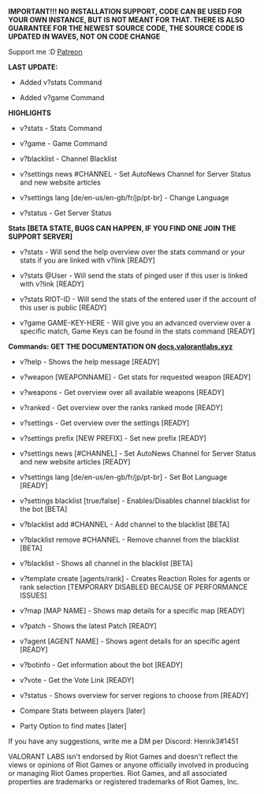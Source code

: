 

**IMPORTANT!!! NO INSTALLATION SUPPORT, CODE CAN BE USED FOR YOUR OWN INSTANCE, BUT IS NOT MEANT FOR THAT. 
THERE IS ALSO GUARANTEE FOR THE NEWEST SOURCE CODE, THE SOURCE CODE IS UPDATED IN WAVES, NOT ON CODE CHANGE**

Support me :D [Patreon](https://www.patreon.com/valorantlabs)

**LAST UPDATE:**

- Added v?stats Command

- Added v?game Command

**HIGHLIGHTS**

- v?stats - Stats Command

- v?game - Game Command

- v?blacklist - Channel Blacklist

- v?settings news #CHANNEL - Set AutoNews Channel for Server Status and new website articles

- v?settings lang [de/en-us/en-gb/fr/jp/pt-br] - Change Language

- v?status - Get Server Status




**Stats [BETA STATE, BUGS CAN HAPPEN, IF YOU FIND ONE JOIN THE SUPPORT SERVER]** 

- v?stats - Will send the help overview over the stats command or your stats if you are linked with v?link [READY]

- v?stats @User - Will send the stats of pinged user if this user is linked with v?link [READY]

- v?stats RIOT-ID - Will send the stats of the entered user if the account of this user is public [READY]

- v?game GAME-KEY-HERE - Will give you an advanced overview over a specific match, Game Keys can be found in the stats command [READY]




**Commands: GET THE DOCUMENTATION ON [docs.valorantlabs.xyz](docs.valorantlabs.xyz)**

- v?help - Shows the help message [READY]

- v?weapon [WEAPONNAME] - Get stats for requested weapon [READY]

- v?weapons - Get overview over all available weapons [READY]

- v?ranked - Get overview over the ranks ranked mode [READY]

- v?settings - Get overview over the settings [READY]

- v?settings prefix [NEW PREFIX] - Set new prefix [READY]

- v?settings news [#CHANNEL] - Set AutoNews Channel for Server Status and new website articles [READY]

- v?settings lang [de/en-us/en-gb/fr/jp/pt-br] - Set Bot Language [READY]

- v?settings blacklist [true/false] - Enables/Disables channel blacklist for the bot [BETA]

- v?blacklist add #CHANNEL - Add channel to the blacklist [BETA]

- v?blacklist remove #CHANNEL - Remove channel from the blacklist [BETA]

- v?blacklist - Shows all channel in the blacklist [BETA]

- v?template create [agents/rank] - Creates Reaction Roles for agents or rank selection [TEMPORARY DISABLED BECAUSE OF PERFORMANCE ISSUES]

- v?map [MAP NAME] - Shows map details for a specific map [READY]

- v?patch - Shows the latest Patch [READY]

- v?agent [AGENT NAME] - Shows agent details for an specific agent [READY]

- v?botinfo - Get information about the bot [READY]

- v?vote - Get the Vote Link [READY]

- v?status - Shows overview for server regions to choose from [READY]


- Compare Stats between players [later]

- Party Option to find mates [later]

If you have any suggestions, write me a DM per Discord: Henrik3#1451

VALORANT LABS isn't endorsed by Riot Games and doesn't reflect the views or opinions of Riot Games or anyone officially involved in producing or managing Riot Games properties. Riot Games, and all associated properties are trademarks or registered trademarks of Riot Games, Inc.
